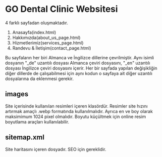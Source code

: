# GO Dental Clinic Websitesi

4 farklı sayfadan oluşmaktadır.
1. Anasayfa(index.html)
2. Hakkımızda(about_us_page.html)
3. Hizmetlerimiz(services_page.html)
4. Randevu & İletişim(contact_page.html)

Bu sayfaların her biri Almanca ve İngilizce dillerine çevrilmiştir. Aynı isimli dosyanın "_de" uzantılı dosyası Almanca çeviri dosyasını, "_en" uzantılı dosyası İngilizce çeviri dosyasını içerir.
Her bir sayfada yapılan değişikliğin diğer dillerde de çalışabilmesi için aynı kodun o sayfaya ait diğer uzantılı dosyalarına da eklenmesi gerekir.

## images
Site içerisinde kullanılan resimleri içeren klasördür. Resimler site hızını artırmak amaçlı .webp formatında kullanılmalıdır. Ayrıca en ve boy olarak maksimimum 1024 pixel olmalıdır. Boyutu küçültmek için online resim boyutlama araçları kullanılabilir.

## sitemap.xml
Site haritasını içeren dosyadır. SEO için gereklidir.

